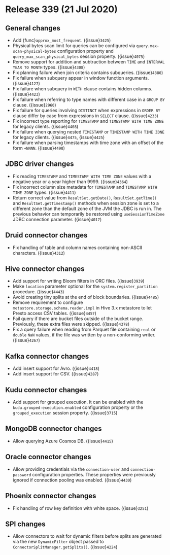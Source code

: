 # Release 339 (21 Jul 2020)

## General changes

* Add {func}`approx_most_frequent`. ({issue}`3425`)
* Physical bytes scan limit for queries can be configured via `query.max-scan-physical-bytes` configuration property
  and `query_max_scan_physical_bytes` session property. ({issue}`4075`)
* Remove support for addition and subtraction between `TIME` and `INTERVAL YEAR TO MONTH` types. ({issue}`4308`)
* Fix planning failure when join criteria contains subqueries. ({issue}`4380`)
* Fix failure when subquery appear in window function arguments. ({issue}`4127`)
* Fix failure when subquery in `WITH` clause contains hidden columns. ({issue}`4423`)
* Fix failure when referring to type names with different case in a `GROUP BY` clause. ({issue}`2960`)
* Fix failure for queries involving `DISTINCT` when expressions in `ORDER BY` clause differ by case from expressions in `SELECT` clause. ({issue}`4233`)
* Fix incorrect type reporting for `TIMESTAMP` and `TIMESTAMP WITH TIME ZONE` for legacy clients. ({issue}`4408`)
* Fix failure when querying nested `TIMESTAMP` or `TIMESTAMP WITH TIME ZONE` for legacy clients. ({issue}`4475`, {issue}`4425`)
* Fix failure when parsing timestamps with time zone with an offset of the form `+NNNN`. ({issue}`4490`)

## JDBC driver changes

* Fix reading `TIMESTAMP` and `TIMESTAMP WITH TIME ZONE` values with a negative year
  or a year higher than 9999. ({issue}`4364`)
* Fix incorrect column size metadata for `TIMESTAMP` and `TIMESTAMP WITH TIME ZONE` types. ({issue}`4411`)
* Return correct value from `ResultSet.getDate()`, `ResultSet.getTime()` and `ResultSet.getTimestamp()` methods
  when session zone is set to a different zone than the default zone of the JVM the JDBC is run in.
  The previous behavior can temporarily be restored using `useSessionTimeZone` JDBC connection
  parameter. ({issue}`4017`)

## Druid connector changes

* Fix handling of table and column names containing non-ASCII characters. ({issue}`4312`)

## Hive connector changes

* Add support for writing Bloom filters in ORC files. ({issue}`3939`)
* Make `location` parameter optional for the `system.register_partition` procedure. ({issue}`4443`)
* Avoid creating tiny splits at the end of block boundaries. ({issue}`4485`)
* Remove requirement to configure `metastore.storage.schema.reader.impl` in Hive 3.x metastore
  to let Presto access CSV tables. ({issue}`4457`)
* Fail query if there are bucket files outside of the bucket range.
  Previously, these extra files were skipped. ({issue}`4378`)
* Fix a query failure when reading from Parquet file containing `real` or `double` `NaN` values,
  if the file was written by a non-conforming writer. ({issue}`4267`)

## Kafka connector changes

* Add insert support for Avro. ({issue}`4418`)
* Add insert support for CSV. ({issue}`4287`)

## Kudu connector changes

* Add support for grouped execution. It can be enabled with the `kudu.grouped-execution.enabled`
  configuration property or the `grouped_execution` session property. ({issue}`3715`)

## MongoDB connector changes

* Allow querying Azure Cosmos DB. ({issue}`4415`)

## Oracle connector changes

* Allow providing credentials via the `connection-user` and `connection-password`
  configuration properties. These properties were previously ignored if connection pooling
  was enabled. ({issue}`4430`)

## Phoenix connector changes

* Fix handling of row key definition with white space. ({issue}`3251`)

## SPI changes

* Allow connectors to wait for dynamic filters before splits are generated via the new
  `DynamicFilter` object passed to `ConnectorSplitManager.getSplits()`. ({issue}`4224`)
